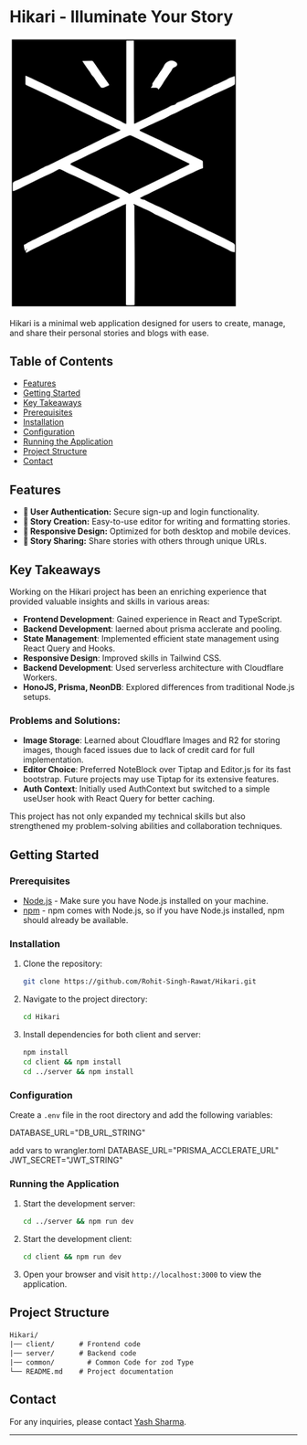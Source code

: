 # Hikari - Illuminate Your Story
<img src="https://github.com/iamyashsharma43/HIKARU/blob/main/client/public/Hikari.svg" alt="Hikari" style="width:400px;">




Hikari is a minimal web application designed for users to create, manage, and share their personal stories and blogs with ease.

## Table of Contents

- [Features](#features)
- [Getting Started](#getting-started)
- [Key Takeaways](#key-takeaways)
- [Prerequisites](#prerequisites)
- [Installation](#installation)
- [Configuration](#configuration)
- [Running the Application](#running-the-application)
- [Project Structure](#project-structure)
- [Contact](#contact)

## Features

- **🔐 User Authentication:** Secure sign-up and login functionality.
- **📖 Story Creation:** Easy-to-use editor for writing and formatting stories.
- **📱 Responsive Design:** Optimized for both desktop and mobile devices.
- **🔗 Story Sharing:** Share stories with others through unique URLs.

## Key Takeaways

Working on the Hikari project has been an enriching experience that provided valuable insights and skills in various areas:

- **Frontend Development**: Gained experience in React and TypeScript.
- **Backend Development**: laerned about prisma acclerate and pooling.
- **State Management**: Implemented efficient state management using React Query and Hooks.
- **Responsive Design**: Improved skills in Tailwind CSS.
- **Backend Development**: Used serverless architecture with Cloudflare Workers.
- **HonoJS, Prisma, NeonDB**: Explored differences from traditional Node.js setups.

### Problems and Solutions:
- **Image Storage**: Learned about Cloudflare Images and R2 for storing images, though faced issues due to lack of credit card for full implementation.
- **Editor Choice**: Preferred NoteBlock over Tiptap and Editor.js for its fast bootstrap. Future projects may use Tiptap for its extensive features.
- **Auth Context**: Initially used AuthContext but switched to a simple useUser hook with React Query for better caching.

This project has not only expanded my technical skills but also strengthened my problem-solving abilities and collaboration techniques.

## Getting Started

### Prerequisites


- [Node.js](https://nodejs.org/) - Make sure you have Node.js installed on your machine.
- [npm](https://www.npmjs.com/) - npm comes with Node.js, so if you have Node.js installed, npm should already be available.


### Installation

1. Clone the repository:
    ```bash
    git clone https://github.com/Rohit-Singh-Rawat/Hikari.git
    ```
2. Navigate to the project directory:
    ```bash
    cd Hikari
    ```
3. Install dependencies for both client and server:
    ```bash
    npm install
    cd client && npm install
    cd ../server && npm install
    ```

### Configuration

Create a `.env` file in the root directory and add the following variables:


DATABASE_URL="DB_URL_STRING"

add vars to wrangler.toml
DATABASE_URL="PRISMA_ACCLERATE_URL"
JWT_SECRET="JWT_STRING"

### Running the Application

1. Start the development server:
    ```bash
    cd ../server && npm run dev
    ```

2. Start the development client:
    ```bash
    cd client && npm run dev
    ```
3. Open your browser and visit `http://localhost:3000` to view the application.

## Project Structure

```
Hikari/
|── client/      # Frontend code
|── server/      # Backend code
|── common/        # Common Code for zod Type
└── README.md    # Project documentation
```


## Contact

For any inquiries, please contact [Yash Sharma](mailto:yesitsyash43@gmail.com).

---
